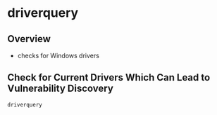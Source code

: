 # driverquery

## Overview

* checks for Windows drivers

## Check for Current Drivers Which Can Lead to Vulnerability Discovery

```text
driverquery
```
